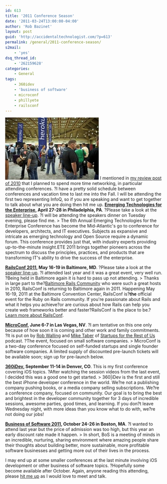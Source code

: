 ```yaml
---
id: 613
title: '2011 Conference Season'
date: '2011-03-24T13:00:00-04:00'
author: 'Rob Bazinet'
layout: post
guid: 'http://accidentaltechnologist.com/?p=613'
permalink: /general/2011-conference-season/
s2mail:
    - 'yes'
dsq_thread_id:
    - '262159628'
categories:
    - General
tags:
    - 360idev
    - 'business of software'
    - microconf
    - phillyete
    - railsconf
---
```


![Railsconf2010](/assets/img/2011/03/railsconf2010.jpg "railsconf2010.jpg") I mentioned in [my review post of 2010](http://accidentaltechnologist.com/entrepreneurship/2010-year-in-review-and-looking-ahead/) that I planned to spend more time networking, in particular attending conferences. ?I have a pretty solid schedule between conferences and vacation time to last me into the Fall. I will be attending the first two representing InfoQ, so if you are speaking and want to get together to talk about what you are doing then hit me up. [**Emerging Technologies for the Enterprise**](http://phillyemergingtech.com/2011/)**, April 27-28 in Philadelphia, PA**. ?Please take a look at the [speaker line-up](http://phillyemergingtech.com/2011/speakers). ?I will be attending the speakers dinner on Tuesday evening, please find me. > The 6th Annual Emerging Technologies for the Enterprise Conference has become the Mid-Atlantic's go to conference for developers, architects, and IT executives. Subjects as expansive and intricate as emerging technology and Open Source require a dynamic forum. This conference provides just that, with industry experts providing up-to-the-minute insight.ETE 2011 brings together pioneers across the spectrum to discuss the principles, practices, and products that are transforming IT's ability to drive the success of the enterprise.

 [**RailsConf 2011**](http://en.oreilly.com/rails2011)**, May 16-19 in Baltimore, MD**. ?Please take a look at the [speaker line-up](http://en.oreilly.com/rails2011/public/schedule/speakers). ?I attended last year and it was a great event, very well run. ?Being held in Baltimore again it is hard to pass up not attending. > Thanks in large part to the?[Baltimore Rails Community](http://bmoreonrails.org/) who were such a great hosts in 2010, RailsConf is returning to Baltimore again in 2011. Happening May 16-19, 2011 at the Baltimore Convention Center, RailsConf is?<span class="strong" style="font-weight: bold; padding: 0px; margin: 0px;">the</span> official event for the Ruby on Rails community. If you're passionate about Rails and what it helps you achieve?or are curious about how Rails can help you create web frameworks better and faster?RailsConf is the place to be.?[Learn more about RailsConf](http://en.oreilly.com/rails2011/public/content/about).

 [**MicroConf**](http://www.microconf.com/)**, June 6-7 in Las Vegas, NV**. ?I am tentative on this one only because of how soon it is coming and other work and family commitments. ?It is put on by [Rob Walling](http://www.softwarebyrob.com) and [Mike Taber](http://www.singlefounder.com/) of [Startups for the Rest of Us](http://www.startupsfortherestofus.com/) podcast. ?The event, focused on small software companies. > MicroConf is a two-day conference focused on self-funded startups and single founder software companies. A limited supply of discounted pre-launch tickets will be available soon; sign up for pre-launch below.

 [**360iDev**](http://360idev.com/)**, September 11-14 in Denver, CO**. This is my first conference covering iOS topics. ?After watching the session videos from the last event, I decided this was a good one to get started. > 360|iDev is the first and still the best iPhone developer conference in the world. We?re not a publishing company pushing books, or a media company selling subscriptions. We?re a conference company, focused on community. Our goal is to bring the best and brightest in the developer community together for 3 days of incredible sessions, awesome parties, good times, and learning. If you don?t leave Wednesday night, with more ideas than you know what to do with, we?re not doing our jobs!

 [**Business of Software 2011**](http://businessofsoftware.org/)**, October 24-26 in Boston, MA**. ?I wanted to attend last year but the price of admission was too high, but this year an early discount rate made it happen. > In short, BoS is a meeting of minds in an incredible, nurturing, sharing environment where amazing people share their thoughts about building better, more sustainable, more profitable software businesses and getting more out of their lives in the process.

 I may end up at some smaller conferences at the last minute involving iOS development or other business of software topics. ?Hopefully some become available after October. Again, anyone reading this attending, please [hit me up](mailto:rbazinet@stillriversoftware.com) as I would love to meet and talk. 